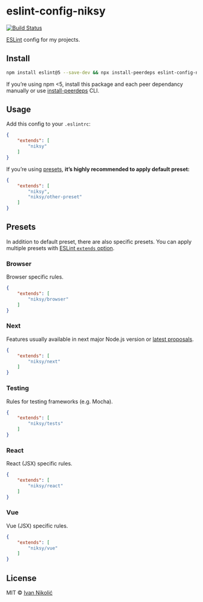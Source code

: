 # eslint-config-niksy

[![Build Status][ci-img]][ci]

[ESLint][eslint] config for my projects.

## Install

```sh
npm install eslint@5 --save-dev && npx install-peerdeps eslint-config-niksy --dev
```

If you’re using npm <5, install this package and each peer dependancy manually or use [install-peerdeps][install-peerdeps] CLI.

## Usage

Add this config to your `.eslintrc`:

```json
{
	"extends": [
		"niksy"
	]
}
```

If you’re using [presets](#presets), **it’s highly recommended to apply default preset:**

```json
{
	"extends": [
		"niksy",
		"niksy/other-preset"
	]
}
```

## Presets

In addition to default preset, there are also specific presets. You can apply
multiple presets with [ESLint `extends` option][eslint-extends].

### Browser

Browser specific rules.

```json
{
	"extends": [
		"niksy/browser"
	]
}
```

### Next

Features usually available in next major Node.js version or [latest proposals][tc39-proposals].

```json
{
	"extends": [
		"niksy/next"
	]
}
```

### Testing

Rules for testing frameworks (e.g. Mocha).

```json
{
	"extends": [
		"niksy/tests"
	]
}
```

### React

React (JSX) specific rules.

```json
{
	"extends": [
		"niksy/react"
	]
}
```

### Vue

Vue (JSX) specific rules.

```json
{
	"extends": [
		"niksy/vue"
	]
}
```

## License

MIT © [Ivan Nikolić](http://ivannikolic.com)

[ci]: https://travis-ci.org/niksy/eslint-config-niksy
[ci-img]: https://travis-ci.org/niksy/eslint-config-niksy.svg?branch=master
[eslint]: http://eslint.org/
[eslint-extends]: http://eslint.org/docs/user-guide/configuring#extending-configuration-files
[tc39-proposals]: https://github.com/tc39/proposals#active-proposals
[install-peerdeps]: https://www.npmjs.com/package/install-peerdeps
